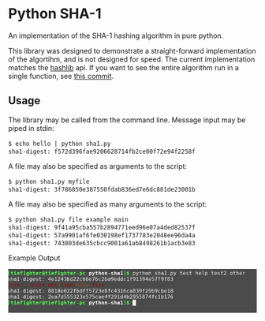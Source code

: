 # Python SHA-1

An implementation of the SHA-1 hashing algorithm in pure python. 

This library was designed to demonstrate a straight-forward implementation of
the algortihm, and is not designed for speed. The current implementation
matches the [hashlib](https://docs.python.org/3/library/hashlib.html) api. 
If you want to see the entire algorithm run in a single function, see 
[this commit](https://github.com/ajalt/python-sha1/blob/4f9306d271e39e354c695ca6fb66d3f598dab64b/sha1.py).

## Usage

The library may be called from the command line.
Message input may be piped in stdin:

    $ echo hello | python sha1.py
    sha1-digest: f572d396fae9206628714fb2ce00f72e94f2258f

A file may also be specified as arguments to the script:

    $ python sha1.py myfile
    sha1-digest: 3f786850e387550fdab836ed7e6dc881de23001b

A file may also be specified as many arguments to the script:
	
    $ python sha1.py file example main
    sha1-digest: 9f41a95cba557b2894771eed96e07a4ded82537f
    sha1-digest: 57a9901af6fe030198ef1737783e2048ee96da4a
    sha1-digest: 743803de635cbcc9001a61ab8498261b1acb3e83



Example Output

![Sha1 Output](https://raw.githubusercontent.com/cfahlgren1/python-sha1/master/commandline_image.png)
